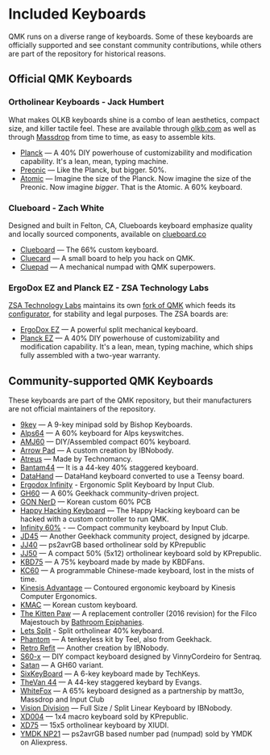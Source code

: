 # Included Keyboards
QMK runs on a diverse range of keyboards. Some of these keyboards are officially supported and see constant community contributions, while others are part of the repository for historical reasons.

## Official QMK Keyboards

### Ortholinear Keyboards - Jack Humbert

What makes OLKB keyboards shine is a combo of lean aesthetics, compact size, and killer tactile feel. These are available through [olkb.com](http://olkb.com) as well as through [Massdrop](http://massdrop.com) from time to time, as easy to assemble kits.

* [Planck](/keyboards/planck/) &mdash; A 40% DIY powerhouse of customizability and modification capability. It's a lean, mean, typing machine.
* [Preonic](/keyboards/preonic/) &mdash; Like the Planck, but bigger. 50%.
* [Atomic](/keyboards/atomic/) &mdash; Imagine the size of the Planck. Now imagine the size of the Preonic. Now imagine _bigger_. That is the Atomic. A 60% keyboard.

### Clueboard - Zach White

Designed and built in Felton, CA, Clueboards keyboard emphasize quality and locally sourced components, available on [clueboard.co](http://clueboard.co)

* [Clueboard](/keyboards/clueboard/66/) &mdash; The 66% custom keyboard.
* [Cluecard](/keyboards/clueboard/card/) &mdash; A small board to help you hack on QMK.
* [Cluepad](/keyboards/clueboard/17/) &mdash; A mechanical numpad with QMK superpowers.

### ErgoDox EZ and Planck EZ - ZSA Technology Labs

[ZSA Technology Labs](https://ergodox-ez.com) maintains its own [fork of QMK](https://github.com/zsa/qmk_firmware) which feeds its [configurator](https://configure.ergodox-ez.com), for stability and legal purposes. The ZSA boards are:

* [ErgoDox EZ](/keyboards/ergodox_ez/) &mdash; A powerful split mechanical keyboard.
* [Planck EZ](/keyboards/planck/ez) &mdash; A 40% DIY powerhouse of customizability and modification capability. It's a lean, mean, typing machine, which ships fully assembled with a two-year warranty.


## Community-supported QMK Keyboards

These keyboards are part of the QMK repository, but their manufacturers are not official maintainers of the repository.

* [9key](/keyboards/9key) &mdash; A 9-key minipad sold by Bishop Keyboards.
* [Alps64](/keyboards/alps64) &mdash; A 60% keyboard for Alps keyswitches.
* [AMJ60](/keyboards/amj60) &mdash; DIY/Assembled compact 60% keyboard.
* [Arrow Pad](/keyboards/handwired/arrow_pad) &mdash; A custom creation by IBNobody.
* [Atreus](/keyboards/atreus) &mdash; Made by Technomancy.
* [Bantam44](/keyboards/bantam44) &mdash; It is a 44-key 40% staggered keyboard.
* [DataHand](/keyboards/handwired/datahand) &mdash; DataHand keyboard converted to use a Teensy board.
* [Ergodox Infinity](/keyboards/ergodox_infinity) - Ergonomic Split Keyboard by Input Club.
* [GH60](/keyboards/gh60) &mdash; A 60% Geekhack community-driven project.
* [GON NerD](/keyboards/gonnerd) &mdash; Korean custom 60% PCB
* [Happy Hacking Keyboard](/keyboards/hhkb) &mdash; The Happy Hacking keyboard can be hacked with a custom controller to run QMK.
* [Infinity 60%](/keyboards/infinity60) - &mdash; Compact community keyboard by Input Club.
* [JD45](/keyboards/jd45) &mdash; Another Geekhack community project, designed by jdcarpe.
* [JJ40](/keyboards/jj40) &mdash; ps2avrGB based ortholinear sold by KPrepublic
* [JJ50](/keyboards/jj50) &mdash; A compact 50% (5x12) ortholinear keyboard sold by KPrepublic.
* [KBD75](/keyboards/kbdfans/kbd75) &mdash; A 75% keyboard made by made by KBDFans.
* [KC60](/keyboards/kc60) &mdash; A programmable Chinese-made keyboard, lost in the mists of time.
* [Kinesis Advantage](/keyboards/kinesis) &mdash; Contoured ergonomic keyboard by Kinesis Computer Ergonomics.
* [KMAC](/keyboards/kmac) &mdash; Korean custom keyboard.
* [The Kitten Paw](/keyboards/kitten_paw) &mdash; A replacement controller (2016 revision) for the Filco Majestouch by [Bathroom Epiphanies](https://github.com/BathroomEpiphanies).
* [Lets Split](/keyboards/lets_split) - Split ortholinear 40% keyboard.
* [Phantom](/keyboards/phantom) &mdash; A tenkeyless kit by Teel, also from Geekhack.
* [Retro Refit](/keyboards/handwired/retro_refit) &mdash; Another creation by IBNobody.
* [S60-x](/keyboards/s60_x) &mdash; DIY compact keyboard designed by VinnyCordeiro for Sentraq.
* [Satan](/keyboards/satan) &mdash; A GH60 variant.
* [SixKeyBoard](/keyboards/sixkeyboard) &mdash; A 6-key keyboard made by TechKeys.
* [TheVan 44](/keyboards/tv44) &mdash; A 44-key staggered keybard by Evangs.
* [WhiteFox](/keyboards/whitefox) &mdash; A 65% keyboard designed as a partnership by matt3o, Massdrop and Input Club
* [Vision Division](/keyboards/vision_division) &mdash; Full Size / Split Linear Keyboard by IBNobody.
* [XD004](/keyboards/xd004) &mdash; 1x4 macro keyboard sold by KPrepublic.
* [XD75](/keyboards/xd75) &mdash; 15x5 ortholinear keyboard by XIUDI.
* [YMDK NP21](/keyboards/ymdk_np21) &mdash; ps2avrGB based number pad (numpad) sold by YMDK on Aliexpress. 
